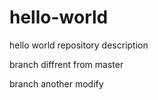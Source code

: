 # hello-world
hello world repository description

branch diffrent from master

branch another modify
